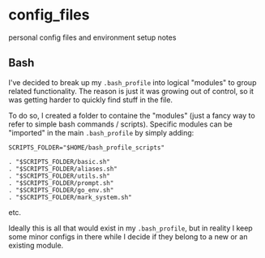config_files
============

personal config files and environment setup notes


## Bash

I've decided to break up my `.bash_profile` into logical "modules" to group
related functionality. The reason is just it was growing out of control, so it
was getting harder to quickly find stuff in the file.

To do so, I created a folder to containe the "modules" (just a fancy way to
refer to simple bash commands / scripts). Specific modules can be "imported" in
the main `.bash_profile` by simply adding:

```
SCRIPTS_FOLDER="$HOME/bash_profile_scripts"

. "$SCRIPTS_FOLDER/basic.sh"
. "$SCRIPTS_FOLDER/aliases.sh"
. "$SCRIPTS_FOLDER/utils.sh"
. "$SCRIPTS_FOLDER/prompt.sh"
. "$SCRIPTS_FOLDER/go_env.sh"
. "$SCRIPTS_FOLDER/mark_system.sh"
```

etc.

Ideally this is all that would exist in my `.bash_profile`, but in reality I
keep some minor configs in there while I decide if they belong to a new or an
existing module.
